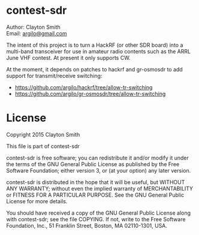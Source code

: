 contest-sdr
===========

Author: Clayton Smith  
Email: <argilo@gmail.com>

The intent of this project is to turn a HackRF (or other SDR board)
into a multi-band transceiver for use in amateur radio contents such as
the ARRL June VHF contest. At present it only supports CW.

At the moment, it depends on patches to hackrf and gr-osmosdr to add
support for transmit/receive switching:

* https://github.com/argilo/hackrf/tree/allow-tr-switching
* https://github.com/argilo/gr-osmosdr/tree/allow-tr-switching

License
=======

Copyright 2015 Clayton Smith

This file is part of contest-sdr

contest-sdr is free software; you can redistribute it and/or modify
it under the terms of the GNU General Public License as published by
the Free Software Foundation; either version 3, or (at your option)
any later version.

contest-sdr is distributed in the hope that it will be useful,
but WITHOUT ANY WARRANTY; without even the implied warranty of
MERCHANTABILITY or FITNESS FOR A PARTICULAR PURPOSE.  See the
GNU General Public License for more details.

You should have received a copy of the GNU General Public License
along with contest-sdr; see the file COPYING.  If not, write to
the Free Software Foundation, Inc., 51 Franklin Street,
Boston, MA 02110-1301, USA.
